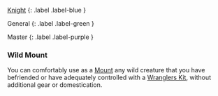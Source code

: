 
[Knight](Game/Knight)
{: .label .label-blue }

General
{: .label .label-green }

Master
{: .label .label-purple }

### Wild Mount

You can comfortably use as a [Mount](Mounts) any wild creature that you have befriended or have adequately controlled with a [Wranglers Kit](Example-Gear#Wranglers%20Kit), without additional gear or domestication.